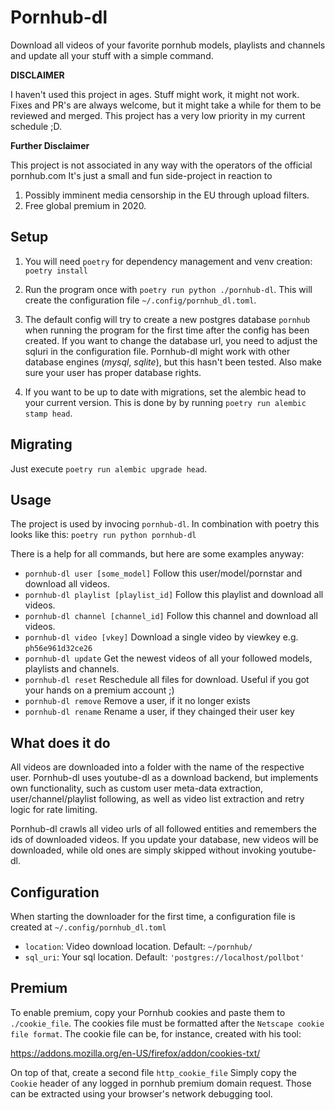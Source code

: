 # Pornhub-dl

Download all videos of your favorite pornhub models, playlists and channels and update all your stuff with a simple command.

**DISCLAIMER**

I haven't used this project in ages. Stuff might work, it might not work. \
Fixes and PR's are always welcome, but it might take a while for them to be reviewed and merged.
This project has a very low priority in my current schedule ;D.


**Further Disclaimer**

This project is not associated in any way with the operators of the official pornhub.com
It's just a small and fun side-project in reaction to
1. Possibly imminent media censorship in the EU through upload filters.
2. Free global premium in 2020.

## Setup

1. You will need `poetry` for dependency management and venv creation: `poetry install`
1. Run the program once with `poetry run python ./pornhub-dl`. This will create the configuration file `~/.config/pornhub_dl.toml`.
1. The default config will try to create a new postgres database `pornhub` when running the program for the first time after the config has been created.
If you want to change the database url, you need to adjust the sqluri in the configuration file.
Pornhub-dl might work with other database engines (_mysql_, _sqlite_), but this hasn't been tested.
Also make sure your user has proper database rights.

1. If you want to be up to date with migrations, set the alembic head to your current version.
This is done by by running `poetry run alembic stamp head`.

## Migrating

Just execute `poetry run alembic upgrade head`.

## Usage

The project is used by invocing `pornhub-dl`. In combination with poetry this looks like this: `poetry run python pornhub-dl`  

There is a help for all commands, but here are some examples anyway:

- `pornhub-dl user [some_model]` Follow this user/model/pornstar and download all videos.
- `pornhub-dl playlist [playlist_id]` Follow this playlist and download all videos.
- `pornhub-dl channel [channel_id]` Follow this channel and download all videos.
- `pornhub-dl video [vkey]` Download a single video by viewkey e.g. `ph56e961d32ce26`
- `pornhub-dl update` Get the newest videos of all your followed models, playlists and channels.
- `pornhub-dl reset` Reschedule all files for download. Useful if you got your hands on a premium account ;)
- `pornhub-dl remove` Remove a user, if it no longer exists
- `pornhub-dl rename` Rename a user, if they chainged their user key

## What does it do

All videos are downloaded into a folder with the name of the respective user.
Pornhub-dl uses youtube-dl as a download backend, but implements own functionality, such as custom user meta-data extraction, user/channel/playlist following, as well as video list extraction and retry logic for rate limiting.

Pornhub-dl crawls all video urls of all followed entities and remembers the ids of downloaded videos.
If you update your database, new videos will be downloaded, while old ones are simply skipped without invoking youtube-dl.

## Configuration

When starting the downloader for the first time, a configuration file is created at `~/.config/pornhub_dl.toml`

- `location`: Video download location. Default: `~/pornhub/`
- `sql_uri`: Your sql location. Default: `'postgres://localhost/pollbot'`

## Premium

To enable premium, copy your Pornhub cookies and paste them to `./cookie_file`.
The cookies file must be formatted after the `Netscape cookie file format`.
The cookie file can be, for instance, created with his tool:

https://addons.mozilla.org/en-US/firefox/addon/cookies-txt/

On top of that, create a second file `http_cookie_file`
Simply copy the `Cookie` header of any logged in pornhub premium domain request.
Those can be extracted using your browser's network debugging tool.
